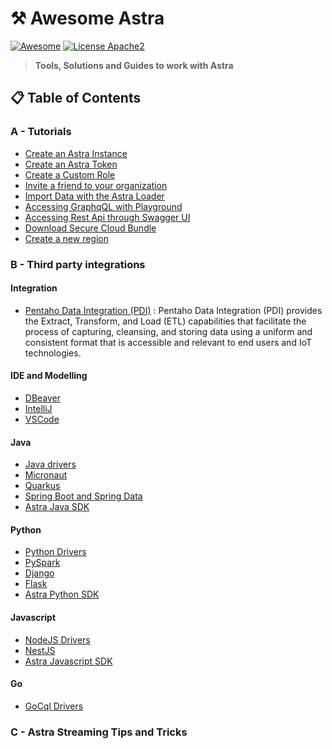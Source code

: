 # ⚒️ Awesome Astra
[![Awesome](https://awesome.re/badge-flat.svg)](https://awesome.re)
[![License Apache2](https://img.shields.io/hexpm/l/plug.svg)](http://www.apache.org/licenses/LICENSE-2.0)

> **Tools, Solutions and Guides to work with Astra**

## 📋 Table of Contents

### A - Tutorials

- [Create an Astra Instance](./astra/CREATE-AN-INSTANCE.MD)
- [Create an Astra Token](#)
- [Create a Custom Role](#)
- [Invite a friend to your organization](#)
- [Import Data with the Astra Loader](#)
- [Accessing GraphqQL with Playground](#)
- [Accessing Rest Api through Swagger UI](#)
- [Download Secure Cloud Bundle](#)
- [Create a new region](#)

### B - Third party integrations

#### Integration 

- [Pentaho Data Integration (PDI)](/pentaho-data-integration) : Pentaho Data Integration (PDI) provides the Extract, Transform, and Load (ETL) capabilities that facilitate the process of capturing, cleansing, and storing data using a uniform and consistent format that is accessible and relevant to end users and IoT technologies.


#### IDE and Modelling
- [DBeaver](#)
- [IntelliJ](/intellij)
- [VSCode](#)

#### Java
- [Java drivers](#)
- [Micronaut](/micronaut)
- [Quarkus](#)
- [Spring Boot and Spring Data](#)
- [Astra Java SDK](#)

#### Python
- [Python Drivers](#)
- [PySpark](#)
- [Django](#)
- [Flask](#)
- [Astra Python SDK](#)

#### Javascript
- [NodeJS Drivers](#)
- [NestJS](#)
- [Astra Javascript SDK](#)

#### Go
- [GoCql Drivers](#)

### C - Astra Streaming Tips and Tricks




